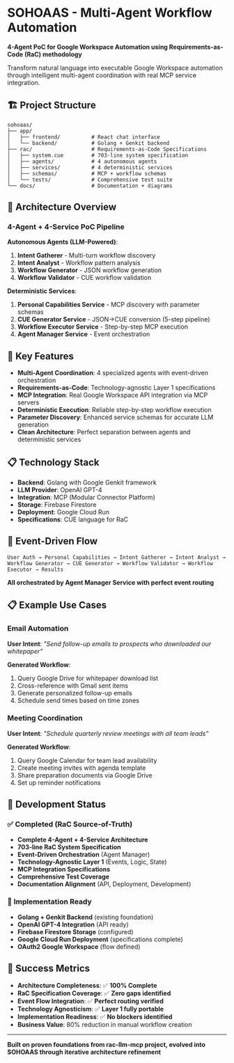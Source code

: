 # SOHOAAS - Multi-Agent Workflow Automation

**4-Agent PoC for Google Workspace Automation using Requirements-as-Code (RaC) methodology**

Transform natural language into executable Google Workspace automation through intelligent multi-agent coordination with real MCP service integration.

## 🏗️ Project Structure

```
sohoaas/
├── app/
│   ├── frontend/          # React chat interface
│   └── backend/           # Golang + Genkit backend
├── rac/                   # Requirements-as-Code Specifications
│   ├── system.cue         # 703-line system specification
│   ├── agents/            # 4 autonomous agents
│   ├── services/          # 4 deterministic services
│   ├── schemas/           # MCP + workflow schemas
│   └── tests/             # Comprehensive test suite
└── docs/                  # Documentation + diagrams
```

## 🎯 Architecture Overview

### **4-Agent + 4-Service PoC Pipeline**

**Autonomous Agents (LLM-Powered)**:
1. **Intent Gatherer** - Multi-turn workflow discovery
2. **Intent Analyst** - Workflow pattern analysis  
3. **Workflow Generator** - JSON workflow generation
4. **Workflow Validator** - CUE workflow validation

**Deterministic Services**:
1. **Personal Capabilities Service** - MCP discovery with parameter schemas
2. **CUE Generator Service** - JSON→CUE conversion (5-step pipeline)
3. **Workflow Executor Service** - Step-by-step MCP execution
4. **Agent Manager Service** - Event orchestration

## 🚀 Key Features

- **Multi-Agent Coordination**: 4 specialized agents with event-driven orchestration
- **Requirements-as-Code**: Technology-agnostic Layer 1 specifications
- **MCP Integration**: Real Google Workspace API integration via MCP servers
- **Deterministic Execution**: Reliable step-by-step workflow execution
- **Parameter Discovery**: Enhanced service schemas for accurate LLM generation
- **Clean Architecture**: Perfect separation between agents and deterministic services

## 📋 Technology Stack

- **Backend**: Golang with Google Genkit framework
- **LLM Provider**: OpenAI GPT-4
- **Integration**: MCP (Modular Connector Platform)
- **Storage**: Firebase Firestore
- **Deployment**: Google Cloud Run
- **Specifications**: CUE language for RaC

## 🔄 Event-Driven Flow

```
User Auth → Personal Capabilities → Intent Gatherer → Intent Analyst → 
Workflow Generator → CUE Generator → Workflow Validator → Workflow Executor → Results
```

**All orchestrated by Agent Manager Service with perfect event routing**

## 📋 Example Use Cases

### Email Automation
**User Intent**: *"Send follow-up emails to prospects who downloaded our whitepaper"*

**Generated Workflow**:
1. Query Google Drive for whitepaper download list
2. Cross-reference with Gmail sent items
3. Generate personalized follow-up emails
4. Schedule send times based on time zones

### Meeting Coordination  
**User Intent**: *"Schedule quarterly review meetings with all team leads"*

**Generated Workflow**:
1. Query Google Calendar for team lead availability
2. Create meeting invites with agenda template
3. Share preparation documents via Google Drive
4. Set up reminder notifications

## 🔧 Development Status

### ✅ **Completed (RaC Source-of-Truth)**
- **Complete 4-Agent + 4-Service Architecture**
- **703-line RaC System Specification** 
- **Event-Driven Orchestration** (Agent Manager)
- **Technology-Agnostic Layer 1** (Events, Logic, State)
- **MCP Integration Specifications**
- **Comprehensive Test Coverage**
- **Documentation Alignment** (API, Deployment, Development)

### 🚧 **Implementation Ready**
- **Golang + Genkit Backend** (existing foundation)
- **OpenAI GPT-4 Integration** (API ready)
- **Firebase Firestore Storage** (configured)
- **Google Cloud Run Deployment** (specifications complete)
- **OAuth2 Google Workspace** (flow defined)

## 🎯 Success Metrics

- **Architecture Completeness**: ✅ **100% Complete**
- **RaC Specification Coverage**: ✅ **Zero gaps identified**
- **Event Flow Integration**: ✅ **Perfect routing verified**
- **Technology Agnosticism**: ✅ **Layer 1 fully portable**
- **Implementation Readiness**: ✅ **No blockers identified**  
- **Business Value**: 80% reduction in manual workflow creation

---

**Built on proven foundations from rac-llm-mcp project, evolved into SOHOAAS through iterative architecture refinement**
